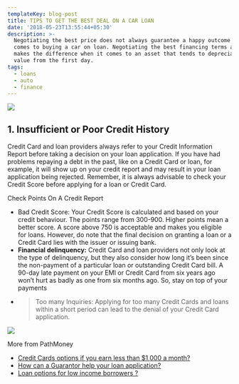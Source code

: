```yaml
---
templateKey: blog-post
title: TIPS TO GET THE BEST DEAL ON A CAR LOAN
date: '2018-05-23T13:55:44+05:30'
description: >-
  Negotiating the best price does not always guarantee a happy outcome when it
  comes to buying a car on loan. Negotiating the best financing terms always
  makes the difference when it comes to an asset that tends to depreciate in
  value from the first day.
tags:
  - loans
  - auto
  - finance
---
```

![](/img/flavor_wheel.jpg)

## 1. Insufficient or Poor Credit History

Credit Card and loan providers always refer to your Credit Information Report before taking a decision on your loan application. If you have had problems repaying a debt in the past, like on a Credit Card or loan, for example, it will show up on your credit report and may result in your loan application being rejected. Remember, it is always advisable to check your Credit Score before applying for a loan or Credit Card.

Check Points On A Credit Report

* Bad Credit Score: Your Credit Score is calculated and based on your credit behaviour. The points range from 300-900. Higher points mean a better score. A score above 750 is acceptable and makes you eligible for loans. However, do note that the final decision on granting a loan or a Credit Card lies with the issuer or issuing bank.
* **Financial delinquency:** Credit Card and loan providers not only look at the type of delinquency, but they also consider how long it’s been since the non-payment of a particular loan or outstanding Credit Card bill. A 90-day late payment on your EMI or Credit Card from six years ago won’t hurt as badly as one from six months ago. So, stay on top of your payments
* > Too many Inquiries: Applying for too many Credit Cards and loans within a short period can lead to the denial of your Credit Card application.

![](/img/chemex.jpg)



More from PathMoney

* [Credit Cards options if you earn less than $1,000 a month?](asdad)
* [How can a Guarantor help your loan application?](zczsf)
* [Loan options for low income borrowers ?](sdfsdfsfd)
